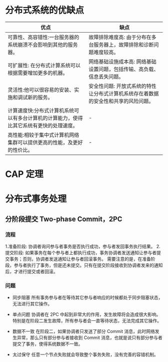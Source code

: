 # 分布式系统的优缺点
|  优点   | 缺点  |
|  ----  | ----  |
| 可靠性、高容错性:一台服务器的系统崩溃不会影响到其他的服务器。  | 故障排除难度高: 由于分布在多台服务器上，故障排除和诊断问题难度较高。|
| 可扩展性: 在分布式计算系统可以根据需要增加更多的机器。 | 网络基础设施成本高: 网络基础设置问题，包括传输、高负载、信息丢失问题。|
| 灵活性:他可以很容易的安装、实施和调试新的服务。| 安全性问题: 开放式系统的特性让分布式计算机系统存在着数据的安全性和共享的风险问题。 |
| 计算速度快:分布式计算机系统可以有多台计算机的计算能力，使得比其它系统有更快的处理速度。| - |
| 高性能:相较于集中式计算机网络集群可以提供更高的性能，及更好的性价比。| - |

# CAP 定理


# 分布式事务处理
## 分阶段提交 Two-phase Commit，2PC
### 流程
1.准备阶段: 协调者询问参与者事务是否执行成功，参与者发回事务执行结果。
2.提交阶段: 如果事务在每个参与者上都执行成功，事务协调者发送通知让参与者提交事务；否则，协调者发送通知让参与者回滚事务。
需要注意的是，在准备阶段，参与者执行了事务，但是还未提交。只有在提交阶段接收到协调者发来的通知后，才进行提交或者回滚。
### 问题
* 同步阻塞 所有事务参与者在等待其它参与者响应的时候都处于同步阻塞状态，无法进行其它操作。

* 单点问题 协调者在 2PC 中起到非常大的作用，发生故障将会造成很大影响。特别是在阶段二发生故障，所有参与者会一直等待状态，无法完成其它操作。

* 数据不一致 在阶段二，如果协调者只发送了部分 Commit 消息，此时网络发生异常，那么只有部分参与者接收到 Commit 消息，也就是说只有部分参与者提交了事务，使得系统数据不一致。

* 太过保守 任意一个节点失败就会导致整个事务失败，没有完善的容错机制。
